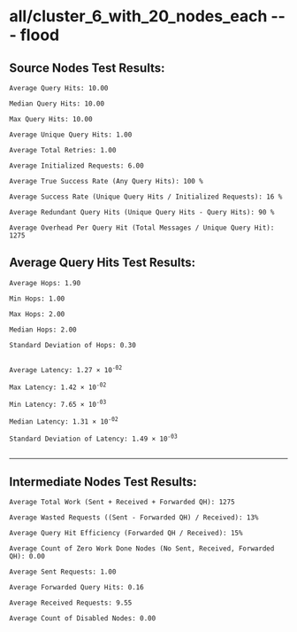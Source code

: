 # all/cluster_6_with_20_nodes_each --- flood
## Source Nodes Test Results:
	Average Query Hits: 10.00

	Median Query Hits: 10.00

	Max Query Hits: 10.00

	Average Unique Query Hits: 1.00

	Average Total Retries: 1.00

	Average Initialized Requests: 6.00

	Average True Success Rate (Any Query Hits): 100 %

	Average Success Rate (Unique Query Hits / Initialized Requests): 16 %

	Average Redundant Query Hits (Unique Query Hits - Query Hits): 90 %

	Average Overhead Per Query Hit (Total Messages / Unique Query Hit): 1275



## Average Query Hits Test Results:
<pre><code>Average Hops: 1.90

Min Hops: 1.00

Max Hops: 2.00

Median Hops: 2.00

Standard Deviation of Hops: 0.30


Average Latency: 1.27 × 10<sup>-02</sup>

Max Latency: 1.42 × 10<sup>-02</sup>

Min Latency: 7.65 × 10<sup>-03</sup>

Median Latency: 1.31 × 10<sup>-02</sup>

Standard Deviation of Latency: 1.49 × 10<sup>-03</sup>

</code></pre>

---------------------------------------------
## Intermediate Nodes Test Results:

	Average Total Work (Sent + Received + Forwarded QH): 1275

	Average Wasted Requests ((Sent - Forwarded QH) / Received): 13%

	Average Query Hit Efficiency (Forwarded QH / Received): 15%

	Average Count of Zero Work Done Nodes (No Sent, Received, Forwarded QH): 0.00

	Average Sent Requests: 1.00

	Average Forwarded Query Hits: 0.16

	Average Received Requests: 9.55

	Average Count of Disabled Nodes: 0.00

